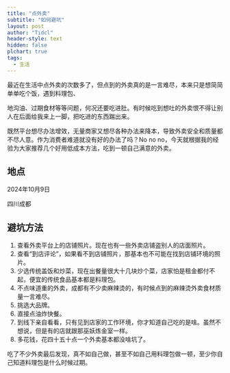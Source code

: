 ```yaml
---
title: "点外卖"
subtitle: "如何避坑"
layout: post
author: "Tidcl"
header-style: text
hidden: false
plchart: true
tags:
  - 生活
---
```


最近在生活中点外卖的次数多了，但点到的外卖真的是一言难尽，本来只是想简简单单吃个饭，遇到料理包、

地沟油、过期食材等等问题，何况还要吃进肚。有时候吃到想吐的外卖恨不得让别人在后面给我来上一脚，把吃进的东西踹出来。



既然平台想尽办法增效，无量商家又想尽各种办法来降本，导致外卖安全和质量都不尽人意。作为消费者难道就没有好的办法了吗？No no no，今天就根据我的经验为大家推荐几个好用低成本方法，吃到一顿自己满意的外卖。



## 地点

2024年10月9日

四川成都



## 避坑方法

1. 查看外卖平台上的店铺照片。现在也有一些外卖店铺盗别人的店面照片。
2. 查看“到店评论”，如果看不到店铺照片，那基本也不可能在找到店铺环境的照片。
3. 少选传统盖饭和炒菜，现在出餐量很大十几块炒个菜，店家怕是租金都付不起，便宜的传统食品基本都是料理包。
4. 不点味道重的外卖，成都有不少卖麻辣烫的，有时候点到的麻辣烫外卖食材质量一言难尽。
5. 挑选大品牌。
6. 直接点油炸快餐。
7. 到线下亲自看看，只有见到店家的工作环境，你才知道自己吃的是啥。虽然不想说，但是有的店就跟那巫妖炼金室一样。
8. 多花钱，花四十五十点一个外卖基本都没啥坑了。



吃了不少外卖最后发现，真不如自己做，甚至不如自己用料理包做一顿，至少你自己知道料理包是什么时候过期。
